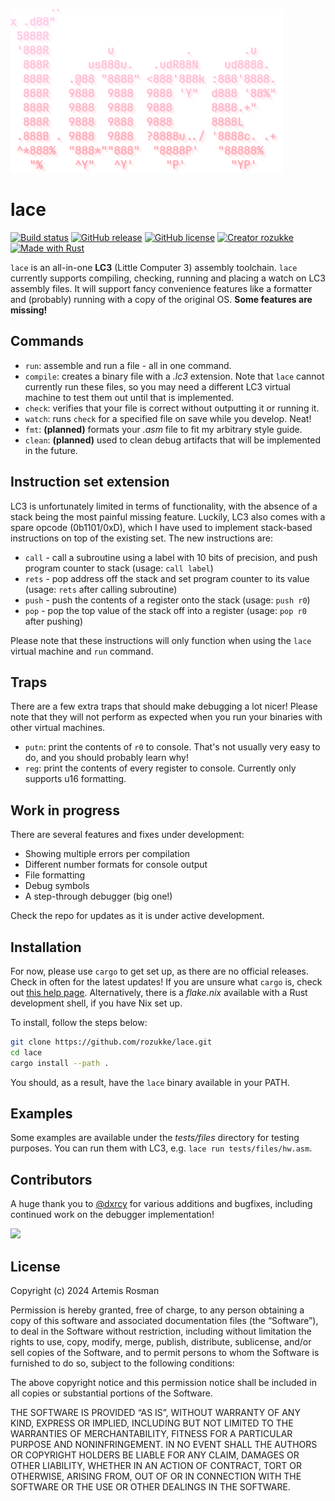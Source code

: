 ![lace logo](./logo.png)

# lace

[![Build status](https://github.com/rozukke/lace/actions/workflows/rust.yml/badge.svg?branch=main&event=push)](https://github.com/rozukke/lace/actions/workflows/rust.yml)
[![GitHub release](https://img.shields.io/github/release/rozukke/lace.svg)](https://github.com/rozukke/lace/releases/latest)
[![GitHub license](https://img.shields.io/github/license/rozukke/lace.svg)](https://github.com/rozukke/lace/blob/main/LICENSE)
[![Creator rozukke](https://img.shields.io/badge/Creator-rozukke-f497af.svg)](https://github.com/rozukke)
[![Made with Rust](https://img.shields.io/badge/Made%20with-Rust-b7410e.svg)](https://www.rust-lang.org)

`lace` is an all-in-one **LC3** (Little Computer 3) assembly toolchain. `lace` currently supports compiling, checking, running
and placing a watch on LC3 assembly files. It will support fancy convenience features like a formatter and (probably) running
with a copy of the original OS. **Some features are missing!**

## Commands
- `run`: assemble and run a file - all in one command.
- `compile`: creates a binary file with a *.lc3* extension. Note that `lace` cannot currently run these files, so you may need
a different LC3 virtual machine to test them out until that is implemented.
- `check`: verifies that your file is correct without outputting it or running it.
- `watch`: runs `check` for a specified file on save while you develop. Neat!
- `fmt`: **(planned)** formats your *.asm* file to fit my arbitrary style guide.
- `clean`: **(planned)** used to clean debug artifacts that will be implemented in the future.

## Instruction set extension
LC3 is unfortunately limited in terms of functionality, with the absence of a stack being the most painful missing feature.
Luckily, LC3 also comes with a spare opcode (0b1101/0xD), which I have used to implement stack-based instructions on top 
of the existing set. The new instructions are:
- `call` - call a subroutine using a label with 10 bits of precision, and push program counter to stack (usage: `call label`)
- `rets` - pop address off the stack and set program counter to its value (usage: `rets` after calling subroutine)
- `push` - push the contents of a register onto the stack (usage: `push r0`)
- `pop` - pop the top value of the stack off into a register (usage: `pop r0` after pushing)

Please note that these instructions will only function when using the `lace` virtual machine and `run` command.

## Traps
There are a few extra traps that should make debugging a lot nicer! Please note that they will not perform as expected when you run
your binaries with other virtual machines.
- `putn`: print the contents of `r0` to console. That's not usually very easy to do, and you should probably learn why!
- `reg`: print the contents of every register to console. Currently only supports u16 formatting.

## Work in progress
There are several features and fixes under development:
- Showing multiple errors per compilation
- Different number formats for console output
- File formatting
- Debug symbols
- A step-through debugger (big one!)

Check the repo for updates as it is under active development.

## Installation
For now, please use `cargo` to get set up, as there are no official releases. Check in often for the latest updates! If you are
unsure what `cargo` is, check out [this help page](https://doc.rust-lang.org/cargo/getting-started/installation.html).
Alternatively, there is a *flake.nix* available with a Rust development shell, if you have Nix set up.

To install, follow the steps below:
```sh
git clone https://github.com/rozukke/lace.git
cd lace
cargo install --path .
```
You should, as a result, have the `lace` binary available in your PATH.

## Examples
Some examples are available under the *tests/files* directory for testing purposes. You can run them with LC3, e.g.
`lace run tests/files/hw.asm`.

## Contributors
A huge thank you to [@dxrcy](https://github.com/dxrcy) for various additions and bugfixes, including continued work
on the debugger implementation!

<a href="https://github.com/rozukke/lace/graphs/contributors">
  <img src="https://contrib.rocks/image?repo=rozukke/lace" />
</a>

## License
Copyright (c) 2024 Artemis Rosman

Permission is hereby granted, free of charge, to any person obtaining a copy of this software and associated documentation files (the “Software”), to deal in the Software without restriction, including without limitation the rights to use, copy, modify, merge, publish, distribute, sublicense, and/or sell copies of the Software, and to permit persons to whom the Software is furnished to do so, subject to the following conditions:

The above copyright notice and this permission notice shall be included in all copies or substantial portions of the Software.

THE SOFTWARE IS PROVIDED “AS IS”, WITHOUT WARRANTY OF ANY KIND, EXPRESS OR IMPLIED, INCLUDING BUT NOT LIMITED TO THE WARRANTIES OF MERCHANTABILITY, FITNESS FOR A PARTICULAR PURPOSE AND NONINFRINGEMENT. IN NO EVENT SHALL THE AUTHORS OR COPYRIGHT HOLDERS BE LIABLE FOR ANY CLAIM, DAMAGES OR OTHER LIABILITY, WHETHER IN AN ACTION OF CONTRACT, TORT OR OTHERWISE, ARISING FROM, OUT OF OR IN CONNECTION WITH THE SOFTWARE OR THE USE OR OTHER DEALINGS IN THE SOFTWARE.
